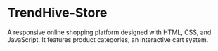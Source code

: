 # TrendHive-Store
A responsive online shopping platform designed with HTML, CSS, and JavaScript. It features product categories, an interactive cart system.
